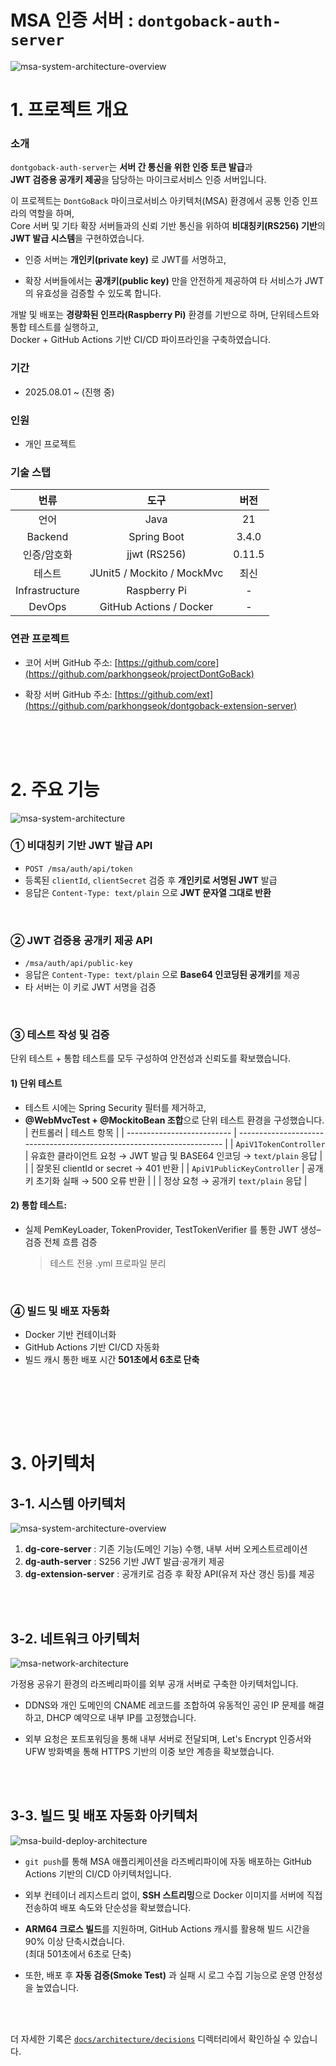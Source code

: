 # MSA 인증 서버 : `dontgoback-auth-server`

![msa-system-architecture-overview](/docs/architecture/src/msa-system-architecture-overview.png)

# 1. 프로젝트 개요

### 소개

`dontgoback-auth-server`는 **서버 간 통신을 위한 인증 토큰 발급**과  
**JWT 검증용 공개키 제공**을 담당하는 마이크로서비스 인증 서버입니다.

이 프로젝트는 `DontGoBack` 마이크로서비스 아키텍처(MSA) 환경에서 공통 인증 인프라의 역할을 하며,  
Core 서버 및 기타 확장 서버들과의 신뢰 기반 통신을 위하여 **비대칭키(RS256) 기반**의 **JWT 발급 시스템**을 구현하였습니다.

- 인증 서버는 **개인키(private key)** 로 JWT를 서명하고,

- 확장 서버들에서는 **공개키(public key)** 만을 안전하게 제공하여 타 서비스가 JWT의 유효성을 검증할 수 있도록 합니다.

개발 및 배포는 **경량화된 인프라(Raspberry Pi)** 환경를 기반으로 하며, 단위테스트와 통합 테스트를 실행하고,  
Docker + GitHub Actions 기반 CI/CD 파이프라인을 구축하였습니다.

### 기간

- 2025.08.01 \~ (진행 중)

### 인원

- 개인 프로젝트

### 기술 스탭

|      번류      |            도구            |  버전  |
| :------------: | :------------------------: | :----: |
|      언어      |            Java            |   21   |
|    Backend     |        Spring Boot         | 3.4.0  |
|  인증/암호화   |        jjwt (RS256)        | 0.11.5 |
|     테스트     | JUnit5 / Mockito / MockMvc |  최신  |
| Infrastructure |        Raspberry Pi        |   -    |
|     DevOps     |  GitHub Actions / Docker   |   -    |

### 연관 프로젝트

- 코어 서버 GitHub 주소:
  [https://github.com/core](https://github.com/parkhongseok/projectDontGoBack)

- 확장 서버 GitHub 주소:
  [https://github.com/ext](https://github.com/parkhongseok/dontgoback-extension-server)

<br/>
<br/>
<br/>

# 2. 주요 기능

![msa-system-architecture](/docs/architecture/src/msa-system-architecture.png)

### ① 비대칭키 기반 JWT 발급 API

- `POST /msa/auth/api/token`
- 등록된 `clientId`, `clientSecret` 검증 후 **개인키로 서명된 JWT** 발급
- 응답은 `Content-Type: text/plain` 으로 **JWT 문자열 그대로 반환**

<br/>

### ② JWT 검증용 공개키 제공 API

- `/msa/auth/api/public-key`
- 응답은 `Content-Type: text/plain` 으로 **Base64 인코딩된 공개키**를 제공
- 타 서버는 이 키로 JWT 서명을 검증

<br/>

### ③ 테스트 작성 및 검증

단위 테스트 + 통합 테스트를 모두 구성하여 안전성과 신뢰도를 확보했습니다.

#### 1) 단위 테스트

- 테스트 시에는 Spring Security 필터를 제거하고,
- **@WebMvcTest + @MockitoBean 조합**으로 단위 테스트 환경을 구성했습니다.
  | 컨트롤러 | 테스트 항목 |
  | -------------------------- | ---------------------------------------------------------------------- |
  | `ApiV1TokenController` | 유효한 클라이언트 요청 → JWT 발급 및 BASE64 인코딩 → `text/plain` 응답 |
  | | 잘못된 clientId or secret → 401 반환 |
  | `ApiV1PublicKeyController` | 공개키 초기화 실패 → 500 오류 반환 |
  | | 정상 요청 → 공개키 `text/plain` 응답 |

#### 2) 통합 테스트:

- 실제 PemKeyLoader, TokenProvider, TestTokenVerifier 를 통한 JWT 생성–검증 전체 흐름 검증

  > 테스트 전용 .yml 프로파일 분리

<br/>

### ④ 빌드 및 배포 자동화

- Docker 기반 컨테이너화
- GitHub Actions 기반 CI/CD 자동화
- 빌드 캐시 통한 배포 시간 **501초에서 6초로 단축**

<br/>

<br/><br/><br/>

# 3. 아키텍처

## 3-1. 시스템 아키텍처

![msa-system-architecture-overview](./docs/architecture/src/msa-system-architecture-overview.png)

1. **dg-core-server** : 기존 기능(도메인 기능) 수행, 내부 서버 오케스트르레이션
2. **dg-auth-server** : S256 기반 JWT 발급·공개키 제공
3. **dg-extension-server** : 공개키로 검증 후 확장 API(유저 자산 갱신 등)를 제공

<br/>
<br/>

## 3-2. 네트워크 아키텍처

![msa-network-architecture](./docs/architecture/src/05-라즈베리파이-인프라-구축과-트러블슈팅.png)

가정용 공유기 환경의 라즈베리파이를 외부 공개 서버로 구축한 아키텍처입니다.

- DDNS와 개인 도메인의 CNAME 레코드를 조합하여 유동적인 공인 IP 문제를 해결하고, DHCP 예약으로 내부 IP를 고정했습니다.

- 외부 요청은 포트포워딩을 통해 내부 서버로 전달되며, Let's Encrypt 인증서와 UFW 방화벽을 통해 HTTPS 기반의 이중 보안 계층을 확보했습니다.

<br/>
<br/>

## 3-3. 빌드 및 배포 자동화 아키텍처

![msa-build-deploy-architecture](./docs/architecture/src/06-라즈베리파이-MSA-서버-빌드-및-배포-자동화.png)

- `git push`를 통해 MSA 애플리케이션을 라즈베리파이에 자동 배포하는 GitHub Actions 기반의 CI/CD 아키텍처입니다.

- 외부 컨테이너 레지스트리 없이, **SSH 스트리밍**으로 Docker 이미지를 서버에 직접 전송하여 배포 속도와 단순성을 확보했습니다.

- **ARM64 크로스 빌드**를 지원하며, GitHub Actions 캐시를 활용해 빌드 시간을 90% 이상 단축시켰습니다.  
  (최대 501초에서 6초로 단축)

- 또한, 배포 후 **자동 검증(Smoke Test)** 과 실패 시 로그 수집 기능으로 운영 안정성을 높였습니다.

<br/>
<br/>

더 자세한 기록은 [`docs/architecture/decisions`](./docs/architecture/decisions) 디렉터리에서 확인하실 수 있습니다.

<br/>
<br/>
